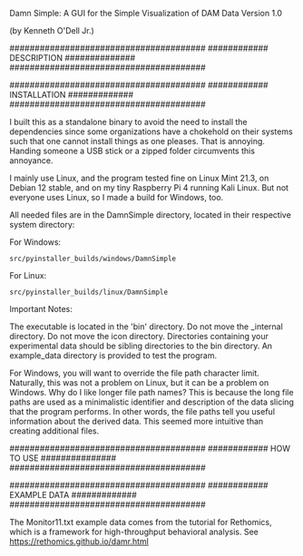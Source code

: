 Damn Simple: A GUI for the Simple Visualization of DAM Data
Version 1.0

(by Kenneth O'Dell Jr.)

#######################################
############ DESCRIPTION ##############
#######################################



#######################################
############ INSTALLATION #############
#######################################

I built this as a standalone binary to avoid the need to install the dependencies since some organizations have a chokehold on their systems such that one cannot install things as one pleases.
That is annoying.
Handing someone a USB stick or a zipped folder circumvents this annoyance. 

I mainly use Linux, and the program tested fine on Linux Mint 21.3, on Debian 12 stable, and on my tiny Raspberry Pi 4 running Kali Linux.
But not everyone uses Linux, so I made a build for Windows, too.

All needed files are in the DamnSimple directory, located in their respective system directory:

For Windows:

    src/pyinstaller_builds/windows/DamnSimple

For Linux:

    src/pyinstaller_builds/linux/DamnSimple

Important Notes:

  The executable is located in the 'bin' directory.
  Do not move the _internal directory.
  Do not move the icon directory.
  Directories containing your experimental data should be sibling directories to the bin directory.
  An example_data directory is provided to test the program.

  For Windows, you will want to override the file path character limit.
  Naturally, this was not a problem on Linux, but it can be a problem on Windows.
  Why do I like longer file path names?
  This is because the long file paths are used as a minimalistic identifier and description of the data slicing that the program performs.
  In other words, the file paths tell you useful information about the derived data.
  This seemed more intuitive than creating additional files.




#######################################
############ HOW TO USE ###############
#######################################




#######################################
############ EXAMPLE DATA #############
#######################################

The Monitor11.txt example data comes from the tutorial for Rethomics, which is a framework for high-throughput behavioral analysis.
See https://rethomics.github.io/damr.html

